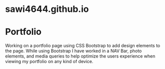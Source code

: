# sawi4644.github.io
<h1> Portfolio </h1>

<p> Working on a portfolio page using CSS Bootstrap to add design elements to the page. While using Bootstrap I have worked in a NAV Bar, photo elements, and media queries to help optimize the users experience when viewing my portfolio on any kind of device. 
